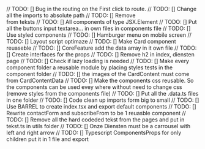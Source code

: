 // TODO: [] Bug in the routing on the First click to route.
// TODO: [] Change all the imports to absolute path
// TODO: [] Remove <br /> from teksts
// TODO: [] All components of type JSX.Element
// TODO: [] Put all the buttons input textarea... in own files in components file
// TODO: [] Use styled components
// TODO: [] Hamburger menu on mobile screen
// TODO: [] Layout script optimaze
// TODO: [] Make Card component reuaseble
// TODO: [] CoreFeature add the data array in it own file
// TODO: [] Create interfaces for the props
// TODO: [] Remove h2 in index, diensten page
// TODO: [] Check if lazy loading is needed
// TODO: [] Make every component folder a reusable module by placing styles tests in the component folder
// TODO: [] the images of the CardContent must come from CardContentData
// TODO: [] Make the components css reusable. So the components can be used evey where without need to change css (remove styles from the components file)
// TODO: [] Put all the .data.ts files in one folder
// TODO: [] Code clean up imports form big to small
// TODO: [] Use BARREL to create index.tsx and export default components
// TODO: [] Rewrite contactForm and subscribeFrom to be 1 reuasble component
// TODO: [] Remove all the hard codeded tekst from the pages and put in tekst.ts in utils folder
// TODO: [] Onze Diensten must be a carrousel with left and right arrow
// TODO: [] Typescript ComponentsProps for only children put it in 1 file and export
